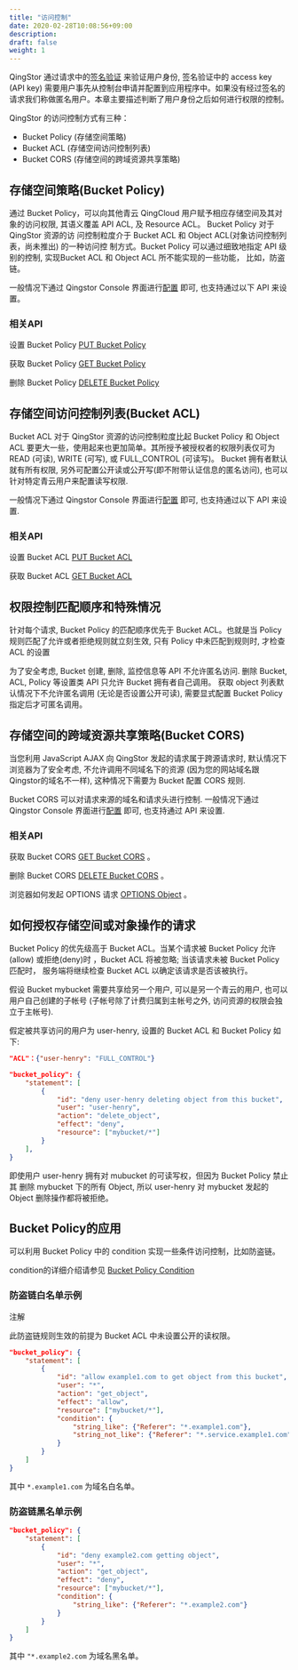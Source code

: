 ```yaml
---
title: "访问控制"
date: 2020-02-28T10:08:56+09:00
description:
draft: false
weight: 1
---
```



QingStor 通过请求中的[签名验证](../signature) 来验证用户身份, 签名验证中的 access key (API key) 需要用户事先从控制台申请并配置到应用程序中。如果没有经过签名的请求我们称做匿名用户。本章主要描述判断了用户身份之后如何进行权限的控制。

QingStor 的访问控制方式有三种：

- Bucket Policy (存储空间策略)
- Bucket ACL (存储空间访问控制列表)
- Bucket CORS (存储空间的跨域资源共享策略)

## 存储空间策略(Bucket Policy)

通过 Bucket Policy，可以向其他青云 QingCloud 用户赋予相应存储空间及其对象的访问权限, 其语义覆盖 API ACL, 及 Resource ACL。
Bucket Policy 对于 QingStor 资源的访 问控制粒度介于 Bucket ACL 和 Object ACL(对象访问控制列表，尚未推出) 的一种访问控 制方式。Bucket Policy 可以通过细致地指定 API 级别的控制, 实现Bucket ACL 和 Object ACL 所不能实现的一些功能， 比如，防盗链。

一般情况下通过 Qingstor Console 界面进行[配置](https://console.qingcloud.com/sh1b) 即可, 也支持通过以下 API 来设置。

### 相关API

设置 Bucket Policy [PUT Bucket Policy](/storage/object-storage/api/bucket/policy/put_policy)

获取 Bucket Policy [GET Bucket Policy](/storage/object-storage/api/bucket/policy/get_policy)

删除 Bucket Policy [DELETE Bucket Policy](/storage/object-storage/api/bucket/policy/delete_policy)

## 存储空间访问控制列表(Bucket ACL)

Bucket ACL 对于 QingStor 资源的访问控制粒度比起 Bucket Policy 和 Object ACL 要更大一些，使用起来也更加简单。其所授予被授权者的权限列表仅可为 READ (可读), WRITE (可写), 或 FULL_CONTROL (可读写)。
Bucket 拥有者默认就有所有权限, 另外可配置公开读或公开写(即不附带认证信息的匿名访问), 也可以针对特定青云用户来配置读写权限.

一般情况下通过 Qingstor Console 界面进行[配置](https://console.qingcloud.com/sh1b) 即可, 也支持通过以下 API 来设置.

### 相关API

设置 Bucket ACL [PUT Bucket ACL](/storage/object-storage/api/bucket/acl/put_acl)

获取 Bucket ACL [GET Bucket ACL](/storage/object-storage/api/bucket/acl/get_acl)


## 权限控制匹配顺序和特殊情况

针对每个请求, Bucket Policy 的匹配顺序优先于 Bucket ACL。也就是当 Policy 规则匹配了允许或者拒绝规则就立刻生效, 只有 Policy 中未匹配到规则时, 才检查 ACL 的设置

为了安全考虑, Bucket 创建, 删除, 监控信息等 API 不允许匿名访问. 删除 Bucket, ACL, Policy 等设置类 API 只允许 Bucket 拥有者自己调用。
获取 object 列表默认情况下不允许匿名调用 (无论是否设置公开可读), 需要显式配置 Bucket Policy 指定后才可匿名调用。


## 存储空间的跨域资源共享策略(Bucket CORS)

当您利用 JavaScript AJAX 向 QingStor 发起的请求属于跨源请求时, 默认情况下浏览器为了安全考虑, 不允许调用不同域名下的资源 (因为您的网站域名跟 Qingstor的域名不一样), 这种情况下需要为 Bucket 配置 CORS 规则.

Bucket CORS 可以对请求来源的域名和请求头进行控制. 一般情况下通过 Qingstor Console 界面进行[配置](https://console.qingcloud.com/sh1b) 即可, 也支持通过 API 来设置.

### 相关API

获取 Bucket CORS [GET Bucket CORS](/storage/object-storage/api/bucket/cors/get_cors) 。

删除 Bucket CORS [DELETE Bucket CORS](/storage/object-storage/api/bucket/cors/delete_cors) 。

浏览器如何发起 OPTIONS 请求 [OPTIONS Object](/storage/object-storage/api/object/options) 。

## 如何授权存储空间或对象操作的请求

Bucket Policy 的优先级高于 Bucket ACL。当某个请求被 Bucket Policy 允许(allow) 或拒绝(deny)时 ，Bucket ACL 将被忽略; 当该请求未被 Bucket Policy 匹配时， 服务端将继续检查 Bucket ACL 以确定该请求是否该被执行。

假设 Bucket mybucket 需要共享给另一个用户, 可以是另一个青云的用户, 也可以用户自己创建的子帐号 (子帐号除了计费归属到主帐号之外, 访问资源的权限会独立于主帐号).

假定被共享访问的用户为 user-henry,  设置的 Bucket ACL 和 Bucket Policy 如下:

```json
"ACL"：{"user-henry": "FULL_CONTROL"}
```

```json
"bucket_policy": {
    "statement": [
        {
            "id": "deny user-henry deleting object from this bucket",
            "user": "user-henry",
            "action": "delete_object",
            "effect": "deny",
            "resource": ["mybucket/*"]
        }
    ],
}
```

即使用户 user-henry 拥有对 mubucket 的可读写权，但因为 Bucket Policy 禁止其 删除 mybucket 下的所有 Object, 所以 user-henry 对 mybucket 发起的 Object 删除操作都将被拒绝。

## Bucket Policy的应用

可以利用 Bucket Policy 中的 condition 实现一些条件访问控制，比如防盗链。

condition的详细介绍请参见 [Bucket Policy Condition](/storage/object-storage/api/bucket/policy/policy_condition)

### 防盗链白名单示例

注解

此防盗链规则生效的前提为 Bucket ACL 中未设置公开的读权限。

```json
"bucket_policy": {
    "statement": [
        {
            "id": "allow example1.com to get object from this bucket",
            "user": "*",
            "action": "get_object",
            "effect": "allow",
            "resource": ["mybucket/*"],
            "condition": {
                "string_like": {"Referer": "*.example1.com"},
                "string_not_like": {"Referer": "*.service.example1.com"}
            }
        }
    ]
}
```

其中 `*.example1.com` 为域名白名单。

### 防盗链黑名单示例

```json
"bucket_policy": {
    "statement": [
        {
            "id": "deny example2.com getting object",
            "user": "*",
            "action": "get_object",
            "effect": "deny",
            "resource": ["mybucket/*"],
            "condition": {
                "string_like": {"Referer": "*.example2.com"}
            }
        }
    ]
}
```

其中 `"*.example2.com` 为域名黑名单。



